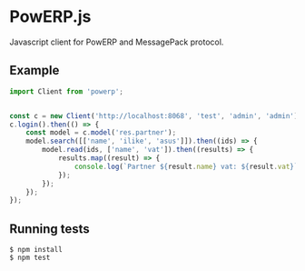 # PowERP.js

Javascript client for PowERP and MessagePack protocol.


## Example

```javascript
import Client from 'powerp';


const c = new Client('http://localhost:8068', 'test', 'admin', 'admin');
c.login().then(() => {
    const model = c.model('res.partner');
    model.search([['name', 'ilike', 'asus']]).then((ids) => {
        model.read(ids, ['name', 'vat']).then((results) => {
            results.map((result) => {
                console.log(`Partner ${result.name} vat: ${result.vat}`);
            });
        });
    });
});
```

## Running tests

```shell
$ npm install
$ npm test
```
